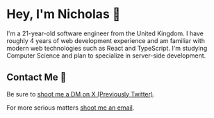 # Hey, I'm Nicholas 👋

I'm a 21-year-old software engineer from the United Kingdom. I have roughly 4 years of web development experience and am familiar with modern web technologies such as React and TypeScript. I'm studying Computer Science and plan to specialize in server-side development.

## Contact Me 💌
Be sure to <a href="https://twitter.com/heynickn">shoot me a DM on X (Previously Twitter)</a>.

For more serious matters <a href="mailto:hi@notnick.io">shoot me an email</a>.
